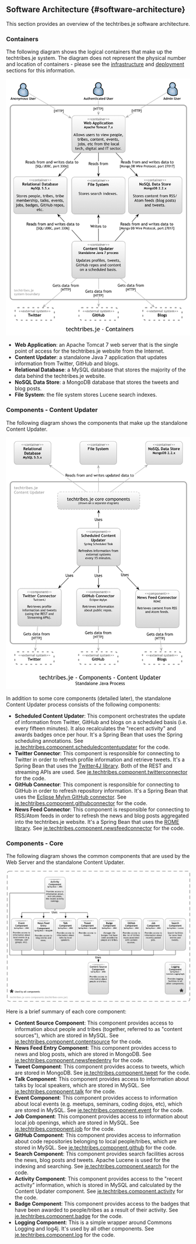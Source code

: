 ## Software Architecture {#software-architecture}

This section provides an overview of the techtribes.je software architecture.

### Containers

The following diagram shows the logical containers that make up the techtribes.je system. The diagram does not represent the physical number and location of containers - please see the [infrastructure](#infrastructure-architecture) and [deployment](#deployment) sections for this information.

![](images/software-architecture-1.png)

- __Web Application__: an Apache Tomcat 7 web server that is the single point of access for the techtribes.je website from the Internet.
- __Content Updater__: a standalone Java 7 application that updates information from Twitter, GitHub and blogs.
- __Relational Database__: a MySQL database that stores the majority of the data behind the techtribes.je website.
- __NoSQL Data Store__: a MongoDB database that stores the tweets and blog posts.
- __File System__: the file system stores Lucene search indexes.

### Components - Content Updater 

The following diagram shows the components that make up the standalone Content Updater.

![](images/software-architecture-2.png)

In addition to some core components (detailed later), the standalone Content Updater process consists of the following components:

 - __Scheduled Content Updater__: This component orchestrates the update of information from Twitter, GitHub and blogs on a scheduled basis (i.e. every fifteen minutes). It also recalculates the "recent activity" and awards badges once per hour. It's a Spring Bean that uses the Spring scheduling annotations. See [je.techtribes.component.scheduledcontentupdater](https://github.com/techtribesje/techtribesje/tree/master/techtribes-updater/src/je/techtribes/component/scheduledcontentupdater) for the code.
 - __Twitter Connector__:  This component is responsible for connecting to Twitter in order to refresh profile information and retrieve tweets. It's a Spring Bean that uses the [Twitter4J library](http://twitter4j.org). Both of the REST and streaming APIs are used. See [je.techtribes.component.twitterconnector](https://github.com/techtribesje/techtribesje/tree/master/techtribes-updater/src/je/techtribes/component/twitterconnector) for the code.
 - __GitHub Connector__:  This component is responsible for connecting to GitHub in order to refresh repository information. It's a Spring Bean that uses the [Eclipse Mylyn GitHub connector](http://www.eclipse.org/mylyn/). See [je.techtribes.component.githubconnector](https://github.com/techtribesje/techtribesje/tree/master/techtribes-updater/src/je/techtribes/component/githubconnector) for the code.
 - __News Feed Connector__:  This component is responsible for connecting to RSS/Atom feeds in order to refresh the news and blog posts aggregated into the techtribes.je website. It's a Spring Bean that uses the [ROME library](http://rometools.github.io/rome/). See [je.techtribes.component.newsfeedconnector](https://github.com/techtribesje/techtribesje/tree/master/techtribes-updater/src/je/techtribes/component/newsfeedconnector) for the code.

### Components - Core 

The following diagram shows the common components that are used by the Web Server and the standalone Content Updater.

![](images/software-architecture-3.png)

Here is a brief summary of each core component:

- __Content Source Component__: This component provides access to information about people and tribes (together, referred to as "content sources"), which are stored in MySQL. See [je.techtribes.component.contentsource](https://github.com/techtribesje/techtribesje/tree/master/techtribes-core/src/je/techtribes/component/contentsource) for the code. 
- __News Feed Entry Component__: This component provides access to news and blog posts, which are stored in MongoDB. See [je.techtribes.component.newsfeedentry](https://github.com/techtribesje/techtribesje/tree/master/techtribes-core/src/je/techtribes/component/newsfeedentry) for the code. 
- __Tweet Component__: This component provides access to tweets, which are stored in MongoDB. See [je.techtribes.component.tweet](https://github.com/techtribesje/techtribesje/tree/master/techtribes-core/src/je/techtribes/component/tweet) for the code. 
- __Talk Component__: This component provides access to information about talks by local speakers, which are stored in MySQL. See [je.techtribes.component.talk](https://github.com/techtribesje/techtribesje/tree/master/techtribes-core/src/je/techtribes/component/talk) for the code. 
- __Event Component__: This component provides access to information about local events (e.g. meetups, seminars, coding dojos, etc), which are stored in MySQL. See [je.techtribes.component.event](https://github.com/techtribesje/techtribesje/tree/master/techtribes-core/src/je/techtribes/component/event) for the code. 
- __Job Component__: This component provides access to information about local job openings, which are stored in MySQL. See [je.techtribes.component.job](https://github.com/techtribesje/techtribesje/tree/master/techtribes-core/src/je/techtribes/component/job) for the code. 
- __GitHub Component__: This component provides access to information about code repositories belonging to local people/tribes, which are stored in MySQL. See [je.techtribes.component.github](https://github.com/techtribesje/techtribesje/tree/master/techtribes-core/src/je/techtribes/component/github) for the code. 
- __Search Component__: This component provides search facilities across the news, blog posts and tweets. Apache Lucene is used for the indexing and searching. See [je.techtribes.component.search](https://github.com/techtribesje/techtribesje/tree/master/techtribes-core/src/je/techtribes/component/search) for the code. 
- __Activity Component__: This component provides access to the "recent activity" information, which is stored in MySQL and calculated by the Content Updater component. See [je.techtribes.component.activity](https://github.com/techtribesje/techtribesje/tree/master/techtribes-core/src/je/techtribes/component/activity) for the code. 
- __Badge Component__: This component provides access to the badges that have been awarded to people/tribes as a result of their activity. See [je.techtribes.component.badge](https://github.com/techtribesje/techtribesje/tree/master/techtribes-core/src/je/techtribes/component/badge) for the code. 
- __Logging Component__: This is a simple wrapper around Commons Logging and log4j. It's used by all other components. See [je.techtribes.component.log](https://github.com/techtribesje/techtribesje/tree/master/techtribes-core/src/je/techtribes/component/log) for the code.